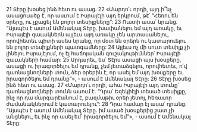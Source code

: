 21 Տէրը խօսեց ինձ հետ ու ասաց. 22 «Մարդո՛ւ որդի, այդ ի՞նչ ասացուածք է, որ ասւում է Իսրայէլի այդ երկրում, թէ՝ “Հեռու են օրերը, ու չքացել են բոլոր տեսիլքները”: 23 Ուստի ասա՛ նրանց. “Այսպէս է ասում Ամենակալ Տէրը. խափանելու եմ այդ առակը, եւ Իսրայէլի զաւակներն այլեւս այդ առակը չեն արտասանելու, որովհետեւ պիտի ասես նրանց, որ մօտ են օրերն ու կատարուելու են բոլոր տեսիլքների պատգամները: 24 Այլեւս ոչ մի սուտ տեսիլք չի լինելու Իսրայէլում, ոչ էլ հաճոյական գուշակութիւններ՝ Իսրայէլի զաւակների համար: 25 Արդարեւ, ես՝ Տէրս ասացի այս խօսքերը, ասացի ու իրագործելու եմ դրանք, չեմ յետաձգելու, որովհետեւ, ո՛վ դառնացնողների տուն, ձեր օրերին է, որ ասել եմ այդ խօսքերը եւ իրագործելու եմ դրանք”», - ասում է Ամենակալ Տէրը:
26 Տէրը խօսեց ինձ հետ ու ասաց. 27 «Մարդո՛ւ որդի, ահա Իսրայէլի այդ տունը՝ դառնացնողների տունն ասում է. “Դրա՝ Եզեկիէլի տեսած տեսիլքը, ինչ որ դա մարգարէանում է, բազմաթիւ օրեր յետոյ, հեռաւոր ժամանակներում է կատարուելու”: 28 Դրա համար էլ ասա՛ դրանց. “Այսպէս է ասում Ամենակալ Տէրը. իմ ասած խօսքերից շատ չի անցնելու, եւ ինչ որ ասել եմ՝ իրագործելու եմ”», - ասում է Ամենակալ Տէրը:
